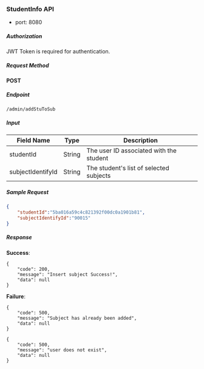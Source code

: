 ### StudentInfo API

- port: 8080

##### Authorization
JWT Token is required for authentication.

##### Request Method

**POST**

##### Endpoint

```
/admin/addStuToSub
```

##### Input

| Field Name        | Type   | Description                             |
| ----------------- | ------ | --------------------------------------- |
| studentId         | String | The user ID associated with the student |
| subjectIdentifyId | String | The student's list of selected subjects |

##### Sample Request

```json
{
    "studentId":"5ba016a59c4c821392f00dc0a1901b81",
    "subjectIdentifyId":"90015"
}
```

##### Response

**Success**:

```
{
    "code": 200,
    "message": "Insert subject Success!",
    "data": null
}
```

**Failure**:

```
{
    "code": 500,
    "message": "Subject has already been added",
    "data": null
}

{
    "code": 500,
    "message": "user does not exist",
    "data": null
}
```